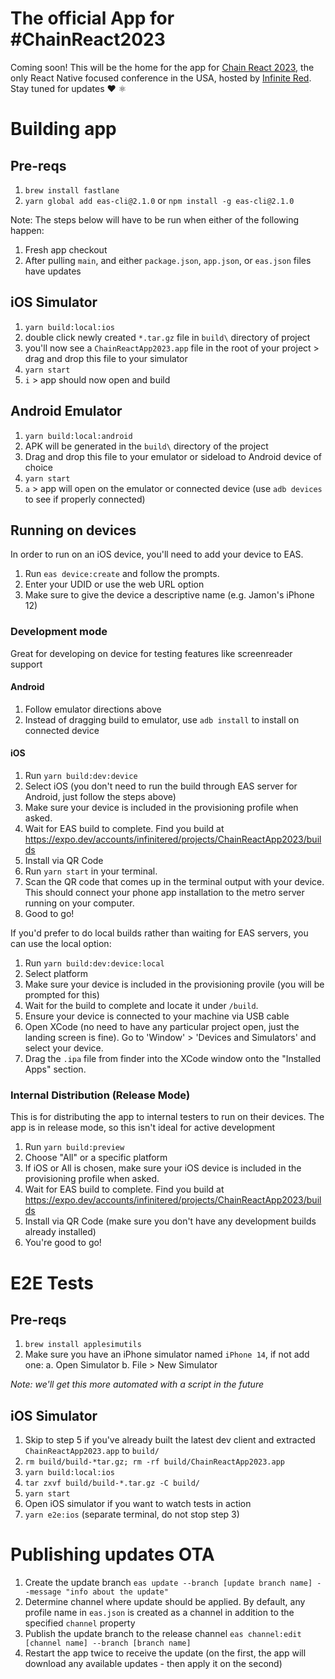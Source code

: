 # The official App for #ChainReact2023

Coming soon! This will be the home for the app for [Chain React 2023](https://cr.infinite.red/), the only React Native focused conference in the USA, hosted by [Infinite Red](https://infinite.red/). Stay tuned for updates ❤️ ⚛

# Building app

## Pre-reqs

1. `brew install fastlane`
2. `yarn global add eas-cli@2.1.0` or `npm install -g eas-cli@2.1.0`

Note: The steps below will have to be run when either of the following happen:

1. Fresh app checkout
2. After pulling `main`, and either `package.json`, `app.json`, or `eas.json` files have updates

## iOS Simulator

1. `yarn build:local:ios`
2. double click newly created `*.tar.gz` file in `build\` directory of project
3. you'll now see a `ChainReactApp2023.app` file in the root of your project > drag and drop this file to your simulator
4. `yarn start`
5. `i` > app should now open and build

## Android Emulator

1. `yarn build:local:android`
2. APK will be generated in the `build\` directory of the project
3. Drag and drop this file to your emulator or sideload to Android device of choice
4. `yarn start`
5. `a` > app will open on the emulator or connected device (use `adb devices` to see if properly connected)

## Running on devices

In order to run on an iOS device, you'll need to add your device to EAS.

1. Run `eas device:create` and follow the prompts.
2. Enter your UDID or use the web URL option
3. Make sure to give the device a descriptive name (e.g. Jamon's iPhone 12)

### Development mode

Great for developing on device for testing features like screenreader support

#### Android

1. Follow emulator directions above
2. Instead of dragging build to emulator, use `adb install` to install on connected device

#### iOS

1. Run `yarn build:dev:device`
2. Select iOS (you don't need to run the build through EAS server for Android, just follow the steps above)
3. Make sure your device is included in the provisioning profile when asked.
4. Wait for EAS build to complete. Find you build at https://expo.dev/accounts/infinitered/projects/ChainReactApp2023/builds
5. Install via QR Code
6. Run `yarn start` in your terminal.
7. Scan the QR code that comes up in the terminal output with your device. This should connect your phone app installation to the metro server running on your computer.
8. Good to go!

If you'd prefer to do local builds rather than waiting for EAS servers, you can use the local option:

1. Run `yarn build:dev:device:local`
2. Select platform
3. Make sure your device is included in the provisioning provile (you will be prompted for this)
4. Wait for the build to complete and locate it under `/build`.
5. Ensure your device is connected to your machine via USB cable
6. Open XCode (no need to have any particular project open, just the landing screen is fine). Go to 'Window' > 'Devices and Simulators' and select your device.
7. Drag the `.ipa` file from finder into the XCode window onto the "Installed Apps" section.

### Internal Distribution (Release Mode)

This is for distributing the app to internal testers to run on their devices. The app is in release mode, so this isn't ideal for active development

1. Run `yarn build:preview`
2. Choose "All" or a specific platform
3. If iOS or All is chosen, make sure your iOS device is included in the provisioning profile when asked.
4. Wait for EAS build to complete. Find you build at https://expo.dev/accounts/infinitered/projects/ChainReactApp2023/builds
5. Install via QR Code (make sure you don't have any development builds already installed)
6. You're good to go!

# E2E Tests

## Pre-reqs

1. `brew install applesimutils`
2. Make sure you have an iPhone simulator named `iPhone 14`, if not add one:
   a. Open Simulator
   b. File > New Simulator

_Note: we'll get this more automated with a script in the future_

## iOS Simulator

1. Skip to step 5 if you've already built the latest dev client and extracted `ChainReactApp2023.app` to `build/`
2. `rm build/build-*tar.gz; rm -rf build/ChainReactApp2023.app`
3. `yarn build:local:ios`
4. `tar zxvf build/build-*.tar.gz -C build/`
5. `yarn start`
6. Open iOS simulator if you want to watch tests in action
7. `yarn e2e:ios` (separate terminal, do not stop step 3)

# Publishing updates OTA

1. Create the update branch `eas update --branch [update branch name] --message "info about the update"`
2. Determine channel where update should be applied. By default, any profile name in `eas.json` is created as a channel in addition to the specified `channel` property
3. Publish the update branch to the release channel `eas channel:edit [channel name] --branch [branch name]`
4. Restart the app twice to receive the update (on the first, the app will download any available updates - then apply it on the second)
